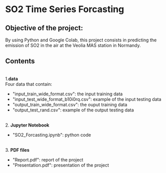 # SO2 Time Series Forcasting

## Objective of the project: 
By using Python and Google Colab, this project consists in predicting the emission of SO2 in the air at the Veolia MAS station in Normandy.

## Contents 

<br/>1.**data**
<br/> Four data that contain: 
- "input_train_wide_format.csv": the input training data
- "input_test_wide_format_b10i0rq.csv": example of the input testing data 
- "output_train_wide_format.csv": the ouput training data
- "output_test_rand.csv": example of the output testing data  

<br/>2. **Jupyter Notebook**
- "SO2_Forcasting.ipynb": python code

<br/>3. **PDF files**
- "Report.pdf": report of the project 
- "Presentation.pdf": presentation of the project 
